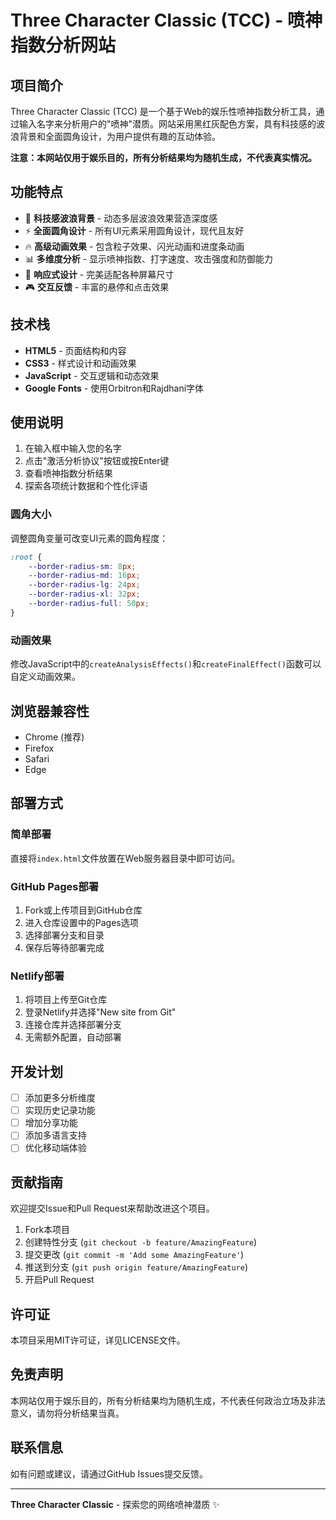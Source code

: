 # Three Character Classic (TCC) - 喷神指数分析网站

## 项目简介

Three Character Classic (TCC) 是一个基于Web的娱乐性喷神指数分析工具，通过输入名字来分析用户的"喷神"潜质。网站采用黑红灰配色方案，具有科技感的波浪背景和全面圆角设计，为用户提供有趣的互动体验。

**注意：本网站仅用于娱乐目的，所有分析结果均为随机生成，不代表真实情况。**

## 功能特点

- 🌊 **科技感波浪背景** - 动态多层波浪效果营造深度感
- ⚡ **全面圆角设计** - 所有UI元素采用圆角设计，现代且友好
- 🔥 **高级动画效果** - 包含粒子效果、闪光动画和进度条动画
- 📊 **多维度分析** - 显示喷神指数、打字速度、攻击强度和防御能力
- 📱 **响应式设计** - 完美适配各种屏幕尺寸
- 🎮 **交互反馈** - 丰富的悬停和点击效果

## 技术栈

- **HTML5** - 页面结构和内容
- **CSS3** - 样式设计和动画效果
- **JavaScript** - 交互逻辑和动态效果
- **Google Fonts** - 使用Orbitron和Rajdhani字体

## 使用说明

1. 在输入框中输入您的名字
2. 点击"激活分析协议"按钮或按Enter键
3. 查看喷神指数分析结果
4. 探索各项统计数据和个性化评语

### 圆角大小

调整圆角变量可改变UI元素的圆角程度：
```css
:root {
    --border-radius-sm: 8px;
    --border-radius-md: 16px;
    --border-radius-lg: 24px;
    --border-radius-xl: 32px;
    --border-radius-full: 50px;
}
```

### 动画效果

修改JavaScript中的`createAnalysisEffects()`和`createFinalEffect()`函数可以自定义动画效果。

## 浏览器兼容性

- Chrome (推荐)
- Firefox
- Safari
- Edge

## 部署方式

### 简单部署

直接将`index.html`文件放置在Web服务器目录中即可访问。

### GitHub Pages部署

1. Fork或上传项目到GitHub仓库
2. 进入仓库设置中的Pages选项
3. 选择部署分支和目录
4. 保存后等待部署完成

### Netlify部署

1. 将项目上传至Git仓库
2. 登录Netlify并选择"New site from Git"
3. 连接仓库并选择部署分支
4. 无需额外配置，自动部署

## 开发计划

- [ ] 添加更多分析维度
- [ ] 实现历史记录功能
- [ ] 增加分享功能
- [ ] 添加多语言支持
- [ ] 优化移动端体验

## 贡献指南

欢迎提交Issue和Pull Request来帮助改进这个项目。

1. Fork本项目
2. 创建特性分支 (`git checkout -b feature/AmazingFeature`)
3. 提交更改 (`git commit -m 'Add some AmazingFeature'`)
4. 推送到分支 (`git push origin feature/AmazingFeature`)
5. 开启Pull Request

## 许可证

本项目采用MIT许可证，详见LICENSE文件。

## 免责声明

本网站仅用于娱乐目的，所有分析结果均为随机生成，不代表任何政治立场及非法意义，请勿将分析结果当真。

## 联系信息

如有问题或建议，请通过GitHub Issues提交反馈。

---

**Three Character Classic** - 探索您的网络喷神潜质 ✨
